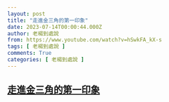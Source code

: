 ```yaml
---
layout: post
title: "走進金三角的第一印象"
date: 2023-07-14T00:00:44.000Z
author: 老楊到處說
from: https://www.youtube.com/watch?v=hSwkFA_kX-s
tags: [ 老楊到處說 ]
comments: True
categories: [ 老楊到處說 ]
---
```

<!--1689292844000-->
[走進金三角的第一印象](https://www.youtube.com/watch?v=hSwkFA_kX-s)
------

<div>

</div>
